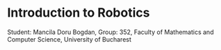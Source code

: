 # Introduction to Robotics
Student: Mancila Doru Bogdan,
Group: 352,
Faculty of Mathematics and Computer Science, University of Bucharest
